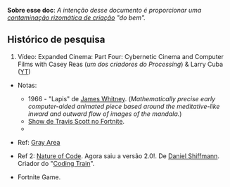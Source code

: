 **Sobre esse doc**: *A intenção desse documento é proporcionar uma [contaminação rizomática de criação](https://www.ted.com/search?q=when+ideas+have+sex) "do bem".*






## Histórico de pesquisa



1. Vídeo: Expanded Cinema: Part Four: Cybernetic Cinema and Computer Films with Casey Reas (*um dos criadores do Processing*) & Larry Cuba
([YT](https://youtu.be/SNPXXm9IfOk))
  * Notas:
  	 * 1966 - "Lapis" de [James Whitney](https://www.imdb.com/name/nm1448796/). (*Mathematically precise early computer-aided animated piece based around the meditative-like inward and outward flow of images of the mandala.*)
  	 * [Show de Travis Scott no Fortnite](https://www.youtube.com/watch?v=wYeFAlVC8qU).
  	 * 

   
  * Ref: [Gray Area](https://www.youtube.com/channel/UCW12UmkdiMFyiC0BO15YRfA)
  * Ref 2: [Nature of Code](https://natureofcode.com/). Agora saiu a versão 2.0!. De [Daniel Shiffmann](https://shiffman.net/). Criador do "[Coding Train](https://www.youtube.com/channel/UCvjgXvBlbQiydffZU7m1_aw)".
  * Fortnite Game.

  